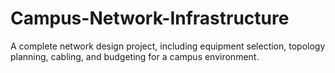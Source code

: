 # Campus-Network-Infrastructure
A complete network design project, including equipment selection, topology planning, cabling, and budgeting for a campus environment.
